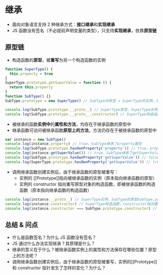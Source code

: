 # 继承

- 面向对象语言支持 2 种继承方式：**接口继承**和**实现继承**
- JS 函数没有签名（不必提前声明变量的类型），只支持**实现继承**，依靠**原型链**

## 原型链

- 构造函数的**原型**，被**重写**为另一个构造函数的实例

```js
function SuperType() {
  this.property = true
}
SuperType.prototype.getSuperValue = function () {
  return this.property
}
function SubType() {}
SubType.prototype = new SuperType() // SubType的原型 = SuperType的实例，SubType原型被重写 → SubType 继承了 SuperType

console.log(SubType.prototype.__proto__) // SuperType原型，SuperType实例的[[Prototype]]指向SuperType原型
console.log(SubType.prototype.__proto__.constructor) // SuperType构造函数，SuperType原型的constructor指向SuperType构造函数
```

- 被继承的函数**实例中**的**属性和方法**，均存在于继承函数的原型中
- 继承函数可访问被继承函数**原型上的方法**，方法仍存在于被继承函数的原型中

```js
var instance = new SubType()
console.log(instance.property) // true，SubType继承了property属性
console.log(SubType.prototype.hasOwnProperty('property')) // true，property是SuperType的实例属性，SubType的原型已被重写为SuperType的实例
console.log(instance.getSuperValue()) // true，SubType继承了getSuperValue()方法
console.log(SubType.prototype.hasOwnProperty('getSuperValue')) // false，getSuperValue是SuperType的原型方法，不存在于SubType的实例中
console.log(SuperType.prototype.hasOwnProperty('getSuperValue')) // true
```

- 调用继承函数创建实例后，由于继承函数的原型被重写：
  - 实例的 [[Prototype]]指向被继承函数的实例（原本指向继承函数的原型）
  - 实例的 constructor 指向重写原型对象的构造函数，即被继承函数的构造函数（原本指向继承函数的构造函数）

```js
console.log(instance.__proto__) // SuperType实例，SubType的原型SubType.prototype已被SuperType的实例重写
console.log(instance.constructor) // SuperType构造函数，constructor指向重写原型对象的constructor，即new SuperType()的constructor
console.log(instance.constructor === SubType.prototype.constructor) // true，都指向SuperType构造函数
```

## 总结 & 问点

- 什么是函数签名？为什么 JS 函数没有签名？
- JS 通过什么办法实现继承？其原理是什么？
- 继承的意义在于什么？被继承函数实例上的属性和方法保存在哪些位置？原型上的方法呢？
- 调用继承函数创建实例后，由于继承函数的原型被重写，实例的[[Prototype]]和 constructor 指针发生了怎样的变化？为什么？
